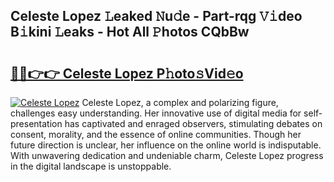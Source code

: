 ## Celeste Lopez 𝙻eaked 𝙽u𝚍e - Part-rqg 𝚅𝚒deo B𝚒kini 𝙻eaks - Hot All 𝙿hotos CQbBw

# <h2><a href="http://ld1h7hz.urlbe.top/?page=Celeste+Lopez">🔗🔗👉👉 Celeste Lopez P𝚑oto𝚜Vid𝚎o</a></h2>

[![Celeste Lopez](https://i.imgur.com/eBuTRDB.gif)](http://ld1h7hz.urlbe.top/?page=Celeste+Lopez)
Celeste Lopez, a complex and polarizing figure, challenges easy understanding. Her innovative use of digital media for self-presentation has captivated and enraged observers, stimulating debates on consent, morality, and the essence of online communities. Though her future direction is unclear, her influence on the online world is indisputable. With unwavering dedication and undeniable charm, Celeste Lopez progress in the digital landscape is unstoppable.
